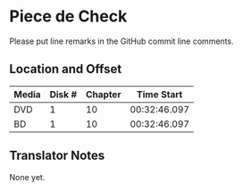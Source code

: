 # Piece de Check

Please put line remarks in the GitHub commit line comments.

## Location and Offset

|Media|Disk #|Chapter|Time Start|
|---|--|--|---|
|DVD|1|10|00:32:46.097|
|BD|1|10|00:32:46.097|

## Translator Notes

None yet.